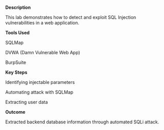 **Description**

This lab demonstrates how to detect and exploit SQL Injection vulnerabilities in a web application.

**Tools Used**

SQLMap

DVWA (Damn Vulnerable Web App)

BurpSuite

**Key Steps**

Identifying injectable parameters

Automating attack with SQLMap

Extracting user data

**Outcome**

Extracted backend database information through automated SQLi attack.
